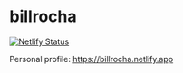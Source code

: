 # billrocha

[![Netlify Status](https://api.netlify.com/api/v1/badges/54a8a233-5103-47c0-9d79-972c56c9dfd7/deploy-status)](https://app.netlify.com/sites/billrocha/deploys)

Personal profile: https://billrocha.netlify.app
